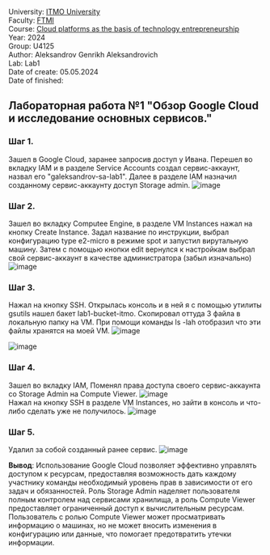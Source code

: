 University: [ITMO University](https://itmo.ru/ru/) \
Faculty: [FTMI](https://ftmi.itmo.ru) \
Course: [Cloud platforms as the basis of technology entrepreneurship](https://itmo-ict-faculty.github.io/cloud-platforms-as-the-basis-of-technology-entrepreneurship/) \
Year: 2024 \
Group: U4125 \
Author: Aleksandrov Genrikh Aleksandrovich \
Lab: Lab1 \
Date of create: 05.05.2024 \
Date of finished: 

## Лабораторная работа №1 "Обзор Google Cloud и исследование основных сервисов."
### Шаг 1.
Зашел в Google Cloud, заранее запросив доступ у Ивана. Перешел во вкладку IAM и в разделе Service Accounts создал сервис-аккаунт, назвал его "galeksandrov-sa-lab1". Далее в разделе IAM назначил созданному сервис-аккаунту доступ Storage admin.
![image](https://github.com/genrikhlamar/2023_2024-cloud-platforms-as-the-basis-of-technology-entrepreneurship-u4125-aleksandrov_g_a/assets/164926677/e1bc01ed-fde4-448c-b4aa-88a0d928b4ea)

### Шаг 2.
Зашел во вкладку Computee Engine, в разделе VM Instances нажал на кнопку Create Instance. Задал название по инструкции, выбрал конфигурацию type e2-micro в режиме spot и запустил вирутальную машину. Затем с помощью кнопки edit вернулся к настройкам выбрал свой сервис-аккаунт в качестве администратора (забыл изначально)
![image](https://github.com/genrikhlamar/2023_2024-cloud-platforms-as-the-basis-of-technology-entrepreneurship-u4125-aleksandrov_g_a/assets/164926677/34182ccb-d428-41ff-8c19-8ef2e2724d74)

### Шаг 3.
Нажал на кнопку SSH. Открылась консоль и в ней я с помощью утилиты gsutils нашел бакет lab1-bucket-itmo. Скопировал оттуда 3 файла в локальную папку на VM. 
При помощи команды ls -lah отобразил что эти файлы хранятся на моей VM.
![image](https://github.com/genrikhlamar/2023_2024-cloud-platforms-as-the-basis-of-technology-entrepreneurship-u4125-aleksandrov_g_a/assets/164926677/865356e9-1cf8-42ed-8fc0-9ede6874fd43)

![image](https://github.com/genrikhlamar/2023_2024-cloud-platforms-as-the-basis-of-technology-entrepreneurship-u4125-aleksandrov_g_a/assets/164926677/205eaf60-a2fd-4be8-b039-cb1036ab1243)

### Шаг 4.
Зашел во вкладку IAM, Поменял права доступа своего сервис-аккаунта со Storage Admin на Compute Viewer. 
![image](https://github.com/genrikhlamar/2023_2024-cloud-platforms-as-the-basis-of-technology-entrepreneurship-u4125-aleksandrov_g_a/assets/164926677/865e07a9-057c-4e09-b625-4d172b2e4335) \
Нажал на кнопку SSH в разделе VM Instances, но зайти в консоль и что-либо сделать уже не получилось.
![image](https://github.com/genrikhlamar/2023_2024-cloud-platforms-as-the-basis-of-technology-entrepreneurship-u4125-aleksandrov_g_a/assets/164926677/ef96fe93-f606-4600-8777-316d2c10bd85) 

### Шаг 5.
Удалил за собой созданный ранее сервис.
![image](https://github.com/genrikhlamar/2023_2024-cloud-platforms-as-the-basis-of-technology-entrepreneurship-u4125-aleksandrov_g_a/assets/164926677/81f79591-7444-4ce7-bae1-18e80fa89880)

**Вывод**: Использование Google Cloud позволяет эффективно управлять доступом к ресурсам, предоставляя возможность дать каждому участнику команды необходимый уровень прав в зависимости от его задач и обязанностей. Роль Storage Admin наделяет пользователя полным контролем над сервисами хранилища, а роль Compute Viewer предоставляет ограниченный доступ к вычислительным ресурсам. Пользователь с ролью Compute Viewer может просматривать информацию о машинах, но не может вносить изменения в конфигурацию или данные, что помогает предотвратить утечки информации.
